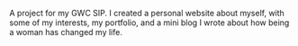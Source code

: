 A project for my GWC SIP. I created a personal website about myself, with some of my interests, my portfolio, and a mini blog I wrote about how being a woman has
changed my life.
